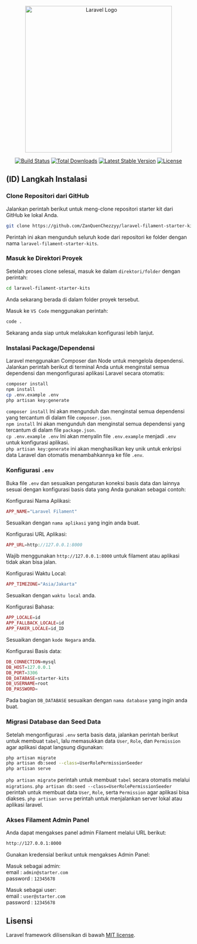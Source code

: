 <p align="center"><a href="https://laravel.com" target="_blank"><img src="https://raw.githubusercontent.com/laravel/art/master/logo-lockup/5%20SVG/2%20CMYK/1%20Full%20Color/laravel-logolockup-cmyk-red.svg" width="400" alt="Laravel Logo"></a></p>

<p align="center">
<a href="https://github.com/laravel/framework/actions"><img src="https://github.com/laravel/framework/workflows/tests/badge.svg" alt="Build Status"></a>
<a href="https://packagist.org/packages/laravel/framework"><img src="https://img.shields.io/packagist/dt/laravel/framework" alt="Total Downloads"></a>
<a href="https://packagist.org/packages/laravel/framework"><img src="https://img.shields.io/packagist/v/laravel/framework" alt="Latest Stable Version"></a>
<a href="https://packagist.org/packages/laravel/framework"><img src="https://img.shields.io/packagist/l/laravel/framework" alt="License"></a>
</p>

## (ID) Langkah Instalasi

### Clone Repositori dari GitHub

Jalankan perintah berikut untuk meng-clone repositori starter kit dari GitHub ke lokal Anda.

```bash
git clone https://github.com/ZanQuenChezzyy/laravel-filament-starter-kits.git
```
Perintah ini akan mengunduh seluruh kode dari repositori ke folder dengan nama `laravel-filament-starter-kits`.

### Masuk ke Direktori Proyek
Setelah proses clone selesai, masuk ke dalam `direktori/folder` dengan perintah:

```bash
cd laravel-filament-starter-kits
```
Anda sekarang berada di dalam folder proyek tersebut.  

Masuk ke `VS Code` menggunakan perintah:
```bash
code .
```
Sekarang anda siap untuk melakukan konfigurasi lebih lanjut.

### Instalasi Package/Dependensi
Laravel menggunakan Composer dan Node untuk mengelola dependensi. Jalankan perintah berikut di terminal Anda untuk menginstal semua dependensi dan mengonfigurasi aplikasi Laravel secara otomatis:

```bash
composer install
npm install
cp .env.example .env
php artisan key:generate
```
`composer install` Ini akan mengunduh dan menginstal semua dependensi yang tercantum di dalam file `composer.json`.  
`npm install` Ini akan mengunduh dan menginstal semua dependensi yang tercantum di dalam file `package.json`.  
`cp .env.example .env` Ini akan  menyalin file `.env.example` menjadi `.env` untuk konfigurasi aplikasi.  
`php artisan key:generate` ini akan menghasilkan key unik untuk enkripsi data Laravel dan otomatis menambahkannya ke file `.env`.  

### Konfigurasi `.env`
Buka file `.env` dan sesuaikan pengaturan koneksi basis data dan lainnya sesuai dengan konfigurasi basis data yang Anda gunakan sebagai contoh:

Konfigurasi Nama Aplikasi:
```php
APP_NAME="Laravel Filament"
```
Sesuaikan dengan `nama aplikasi` yang ingin anda buat.  

Konfigurasi URL Aplikasi:
```php
APP_URL=http://127.0.0.1:8000
```
Wajib menggunakan `http://127.0.0.1:8000` untuk filament atau aplikasi tidak akan bisa jalan.  

Konfigurasi Waktu Local:
```php
APP_TIMEZONE="Asia/Jakarta" 
```
Sesuaikan dengan `waktu local` anda.  

Konfigurasi Bahasa:
```php
APP_LOCALE=id
APP_FALLBACK_LOCALE=id
APP_FAKER_LOCALE=id_ID
```
Sesuaikan dengan `kode Negara` anda.  

Konfigurasi Basis data:
```php
DB_CONNECTION=mysql
DB_HOST=127.0.0.1
DB_PORT=3306
DB_DATABASE=starter-kits 
DB_USERNAME=root
DB_PASSWORD=
```
Pada bagian `DB_DATABASE` sesuaikan dengan `nama database` yang ingin anda buat.  

### Migrasi Database dan Seed Data
Setelah mengonfigurasi `.env` serta basis data, jalankan perintah berikut untuk membuat `tabel`, lalu memasukkan data `User`, `Role`, dan `Permission` agar aplikasi dapat langsung digunakan:
```bash
php artisan migrate
php artisan db:seed --class=UserRolePermissionSeeder
php artisan serve
```
`php artisan migrate` perintah untuk membuat `tabel` secara otomatis melalui `migrations`.
`php artisan db:seed --class=UserRolePermissionSeeder` perintah untuk membuat data `User`, `Role`, serta `Permission` agar aplikasi bisa diakses.
`php artisan serve` perintah untuk menjalankan server lokal atau aplikasi laravel.

### Akses Filament Admin Panel
Anda dapat mengakses panel admin Filament melalui URL berikut:
```bash
http://127.0.0.1:8000
```
Gunakan kredensial berikut untuk mengakses Admin Panel:

Masuk sebagai admin:  
email : `admin@starter.com`  
password : `12345678`

Masuk sebagai user:  
email : `user@starter.com`  
password : `12345678`

## Lisensi

Laravel framework dilisensikan di bawah [MIT license](https://opensource.org/licenses/MIT).
